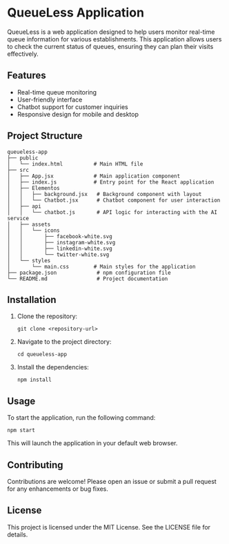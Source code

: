 # QueueLess Application

QueueLess is a web application designed to help users monitor real-time queue information for various establishments. This application allows users to check the current status of queues, ensuring they can plan their visits effectively.

## Features

- Real-time queue monitoring
- User-friendly interface
- Chatbot support for customer inquiries
- Responsive design for mobile and desktop

## Project Structure

```
queueless-app
├── public
│   └── index.html          # Main HTML file
├── src
│   ├── App.jsx             # Main application component
│   ├── index.js            # Entry point for the React application
│   ├── Elementos
│   │   ├── background.jsx   # Background component with layout
│   │   └── Chatbot.jsx      # Chatbot component for user interaction
│   ├── api
│   │   └── chatbot.js       # API logic for interacting with the AI service
│   ├── assets
│   │   └── icons
│   │       ├── facebook-white.svg
│   │       ├── instagram-white.svg
│   │       ├── linkedin-white.svg
│   │       └── twitter-white.svg
│   └── styles
│       └── main.css        # Main styles for the application
├── package.json             # npm configuration file
└── README.md                # Project documentation
```

## Installation

1. Clone the repository:
   ```
   git clone <repository-url>
   ```

2. Navigate to the project directory:
   ```
   cd queueless-app
   ```

3. Install the dependencies:
   ```
   npm install
   ```

## Usage

To start the application, run the following command:
```
npm start
```
This will launch the application in your default web browser.

## Contributing

Contributions are welcome! Please open an issue or submit a pull request for any enhancements or bug fixes.

## License

This project is licensed under the MIT License. See the LICENSE file for details.